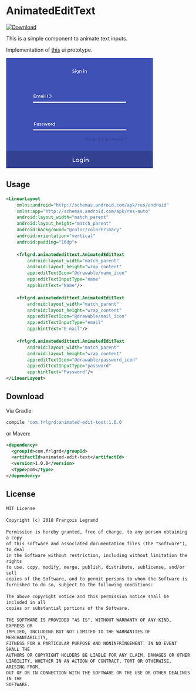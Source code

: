 AnimatedEditText
================

[ ![Download](https://api.bintray.com/packages/frlgrd/maven/animated-edit-text/images/download.svg) ](https://bintray.com/frlgrd/maven/animated-edit-text/_latestVersion)

This is a simple component to animate text inputs.

Implementation of [this](https://www.pinterest.fr/pin/406731410091824542/) ui prototype.

![Gif](art/aet.gif)

Usage
------

```xml
<LinearLayout
    xmlns:android="http://schemas.android.com/apk/res/android"
    xmlns:app="http://schemas.android.com/apk/res-auto"
    android:layout_width="match_parent"
    android:layout_height="match_parent"
    android:background="@color/colorPrimary"
    android:orientation="vertical"
    android:padding="16dp">
    
    <frlgrd.animatededittext.AnimatedEditText
        android:layout_width="match_parent"
        android:layout_height="wrap_content"
        app:editTextIcon="@drawable/name_icon"
        app:editTextInputType="name"
        app:hintText="Name"/>
        
    <frlgrd.animatededittext.AnimatedEditText
        android:layout_width="match_parent"
        android:layout_height="wrap_content"
        app:editTextIcon="@drawable/mail_icon"
        app:editTextInputType="email"
        app:hintText="E-mail"/>
        
    <frlgrd.animatededittext.AnimatedEditText
        android:layout_width="match_parent"
        android:layout_height="wrap_content"
        app:editTextIcon="@drawable/password_icon"
        app:editTextInputType="password"
        app:hintText="Password"/>
</LinearLayout>
```
Download
--------
Via Gradle:
```groovy
compile 'com.frlgrd:animated-edit-text:1.0.0'
```
or Maven:
```xml
<dependency>
  <groupId>com.frlgrd</groupId>
  <artifactId>animated-edit-text</artifactId>
  <version>1.0.0</version>
  <type>pom</type>
</dependency>
```

License
-----
```
MIT License

Copyright (c) 2018 François Legrand

Permission is hereby granted, free of charge, to any person obtaining a copy
of this software and associated documentation files (the "Software"), to deal
in the Software without restriction, including without limitation the rights
to use, copy, modify, merge, publish, distribute, sublicense, and/or sell
copies of the Software, and to permit persons to whom the Software is
furnished to do so, subject to the following conditions:

The above copyright notice and this permission notice shall be included in all
copies or substantial portions of the Software.

THE SOFTWARE IS PROVIDED "AS IS", WITHOUT WARRANTY OF ANY KIND, EXPRESS OR
IMPLIED, INCLUDING BUT NOT LIMITED TO THE WARRANTIES OF MERCHANTABILITY,
FITNESS FOR A PARTICULAR PURPOSE AND NONINFRINGEMENT. IN NO EVENT SHALL THE
AUTHORS OR COPYRIGHT HOLDERS BE LIABLE FOR ANY CLAIM, DAMAGES OR OTHER
LIABILITY, WHETHER IN AN ACTION OF CONTRACT, TORT OR OTHERWISE, ARISING FROM,
OUT OF OR IN CONNECTION WITH THE SOFTWARE OR THE USE OR OTHER DEALINGS IN THE
SOFTWARE.
```
